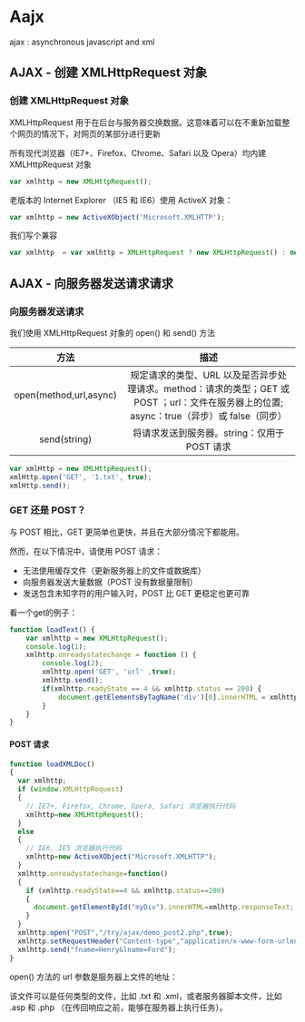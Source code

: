 # Aajx

ajax : asynchronous javascript and xml

## AJAX - 创建 XMLHttpRequest 对象

### 创建 XMLHttpRequest 对象

XMLHttpRequest 用于在后台与服务器交换数据。这意味着可以在不重新加载整个网页的情况下，对网页的某部分进行更新

所有现代浏览器（IE7+、Firefox、Chrome、Safari 以及 Opera）均内建 XMLHttpRequest 对象

```js
var xmlhttp = new XMLHttpRequest();
```

老版本的 Internet Explorer （IE5 和 IE6）使用 ActiveX 对象：

```js
var xmlhttp = new ActiveXObject('Microsoft.XMLHTTP');
```

我们写个兼容

```js
var xmlhttp  = var xmlhttp = XMLHttpRequest ? new XMLHttpRequest() : new ActiveXObject('Microsoft.XMLHTTP');
```

## AJAX - 向服务器发送请求请求

### 向服务器发送请求

我们使用 XMLHttpRequest 对象的 open() 和 send() 方法

|方法|描述|
|:--:|:--:|
|open(method,url,async)|规定请求的类型、URL 以及是否异步处理请求。method：请求的类型；GET 或 POST ；url：文件在服务器上的位置; async：true（异步）或 false（同步）|
|send(string)|将请求发送到服务器。string：仅用于 POST 请求|

```js
var xmlHttp = new XMLHttpRequest();
xmlHttp.open('GET', '1.txt', true);
xmlHttp.send();
```

### GET 还是 POST？

与 POST 相比，GET 更简单也更快，并且在大部分情况下都能用。

然而，在以下情况中，请使用 POST 请求：

- 无法使用缓存文件（更新服务器上的文件或数据库）
- 向服务器发送大量数据（POST 没有数据量限制）
- 发送包含未知字符的用户输入时，POST 比 GET 更稳定也更可靠

看一个get的例子：

```js
function loadText() {
    var xmlhttp = new XMLHttpRequest();
    console.log(1);
    xmlhttp.onreadystatechange = function () {
        console.log(2);
        xmlhttp.open('GET', 'url' ,true);
        xmlhttp.send();
        if(xmlhttp.readyState == 4 && xmlhttp.status == 200) {
            document.getElementsByTagName('div')[0].innerHTML = xmlhttp.responseText;
        }
    }
}
```

####   POST 请求

```js
function loadXMLDoc()
{
  var xmlhttp;
  if (window.XMLHttpRequest)
  {
    // IE7+, Firefox, Chrome, Opera, Safari 浏览器执行代码
    xmlhttp=new XMLHttpRequest();
  }
  else
  {
    // IE6, IE5 浏览器执行代码
    xmlhttp=new ActiveXObject("Microsoft.XMLHTTP");
  }
  xmlhttp.onreadystatechange=function()
  {
    if (xmlhttp.readyState==4 && xmlhttp.status==200)
    {
      document.getElementById("myDiv").innerHTML=xmlhttp.responseText;
    }
  }
  xmlhttp.open("POST","/try/ajax/demo_post2.php",true);
  xmlhttp.setRequestHeader("Content-type","application/x-www-form-urlencoded");
  xmlhttp.send("fname=Henry&lname=Ford");
}
```

open() 方法的 url 参数是服务器上文件的地址：

该文件可以是任何类型的文件，比如 .txt 和 .xml，或者服务器脚本文件，比如 .asp 和 .php （在传回响应之前，能够在服务器上执行任务）。

